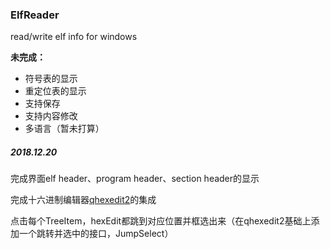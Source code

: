 ### ElfReader

read/write elf info for windows

**未完成：**

- 符号表的显示
- 重定位表的显示
- 支持保存
- 支持内容修改
- 多语言（暂未打算）

##### 2018.12.20

完成界面elf header、program header、section header的显示

完成十六进制编辑器[qhexedit2](https://github.com/Simsys/qhexedit2)的集成

点击每个TreeItem，hexEdit都跳到对应位置并框选出来（在qhexedit2基础上添加一个跳转并选中的接口，JumpSelect）

